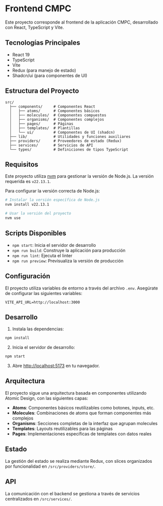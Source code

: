 # Frontend CMPC

Este proyecto corresponde al frontend de la aplicación CMPC, desarrollado con React, TypeScript y Vite.

## Tecnologías Principales

- React 19
- TypeScript
- Vite
- Redux (para manejo de estado)
- Shadcn/ui (para componentes de UI)

## Estructura del Proyecto

```
src/
  ├── components/     # Componentes React
  │   ├── atoms/      # Componentes básicos
  │   ├── molecules/  # Componentes compuestos
  │   ├── organisms/  # Componentes complejos
  │   ├── pages/      # Páginas
  │   ├── templates/  # Plantillas
  │   └── ui/         # Componentes de UI (shadcn)
  ├── lib/            # Utilidades y funciones auxiliares
  ├── providers/      # Proveedores de estado (Redux)
  ├── services/       # Servicios de API
  └── types/          # Definiciones de tipos TypeScript
```

## Requisitos

Este proyecto utiliza [nvm](https://github.com/nvm-sh/nvm) para gestionar la versión de Node.js. La versión requerida es `v22.13.1`.

Para configurar la versión correcta de Node.js:

```bash
# Instalar la versión específica de Node.js
nvm install v22.13.1

# Usar la versión del proyecto
nvm use
```

## Scripts Disponibles

- `npm start`: Inicia el servidor de desarrollo
- `npm run build`: Construye la aplicación para producción
- `npm run lint`: Ejecuta el linter
- `npm run preview`: Previsualiza la versión de producción

## Configuración

El proyecto utiliza variables de entorno a través del archivo `.env`. Asegúrate de configurar las siguientes variables:

```
VITE_API_URL=http://localhost:3000
```

## Desarrollo

1. Instala las dependencias:
```bash
npm install
```

2. Inicia el servidor de desarrollo:
```bash
npm start
```

3. Abre [http://localhost:5173](http://localhost:5173) en tu navegador.

## Arquitectura

El proyecto sigue una arquitectura basada en componentes utilizando Atomic Design, con las siguientes capas:

- **Atoms**: Componentes básicos reutilizables como botones, inputs, etc.
- **Molecules**: Combinaciones de atoms que forman componentes más complejos
- **Organisms**: Secciones completas de la interfaz que agrupan molecules
- **Templates**: Layouts reutilizables para las páginas
- **Pages**: Implementaciones específicas de templates con datos reales

## Estado

La gestión del estado se realiza mediante Redux, con slices organizados por funcionalidad en `/src/providers/store/`.

## API

La comunicación con el backend se gestiona a través de servicios centralizados en `/src/services/`.
